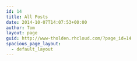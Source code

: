 ```yaml
---
id: 14
title: All Posts
date: 2014-10-07T14:07:53+00:00
author: Tom
layout: page
guid: http://www-tholden.rhcloud.com/?page_id=14
spacious_page_layout:
  - default_layout
---
```

